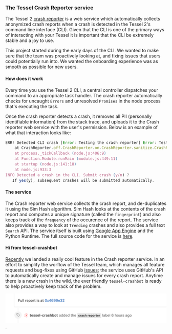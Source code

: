 ### The Tessel Crash Reporter service

The Tessel 2 [crash reporter](http://crash-reporter.tessel.io) is a web service which automatically collects anonymized crash reports when a crash is detected in the Tessel 2's command line interface (CLI). Given that the CLI is one of the primary ways of interacting with your Tessel it is important that the CLI be extremely stable and a joy to use.

This project started during the early days of the CLI. We wanted to make sure that the team was proactively looking at, and fixing issues that users could potentially run into. We wanted the onboarding experience was as smooth as possible for new users.

#### How does it work

Every time you use the Tessel 2 CLI, a central controller dispatches your command to an appropriate task handler. The crash reporter automatically checks for uncaught `Errors` and unresolved `Promises` in the node process that's executing the task. 

Once the crash reporter detects a crash, it removes all PII (personally identifiable information) from the stack trace, and uploads it to the Crash reporter web service with the user's permission. Below is an example of what that interaction looks like:

```javascript
ERR! Detected CLI crash [Error: Testing the crash reporter] Error: Testing the crash reporter
    at CrashReporter.off.CrashReporter.on.CrashReporter.sanitize.CrashReporter.sanitize.redactions.CrashReporter.prompt.CrashReporter.submit.CrashReporter.prompt.then.CrashReporter.post.CrashReporter.status.CrashReporter.test (/Users/rahulrav/Workspaces/Tessel2/CLI/lib/crash-reporter.js:177:25)
    at process._tickCallback (node.js:406:9)
    at Function.Module.runMain (module.js:449:11)
    at startup (node.js:141:18)
    at node.js:933:3
INFO Detected a crash in the CLI. Submit crash (y/n) ?
   If yes(y), subsequent crashes will be submitted automatically.
```

#### The service

The Crash reporter web service collects the crash report, and de-duplicates it using the Sim Hash algorithm. Sim Hash looks at the contents of the crash report and computes a unique signature (called the `fingerprint`) and also keeps track of the `frequency` of the occurence of the report. The service also provides a way to look at `Trending` crashes and also provides a full text `Search` API. The service itself is built using [Google App Engine](https://cloud.google.com/appengine/docs) and the Python Runtime. The full source code for the service is [here](https://github.com/tessel/t2-crash-reporter). 

#### Hi from tessel-crashbot

[Recently](https://github.com/tessel/t2-crash-reporter/issues/15) we landed a really cool feature in the Crash reporter service. In an effort to simplify the worflow of the Tessel team, which manages all feature requests and bug-fixes using GitHub [issues](https://github.com/tessel/t2-cli/issues); the service uses GitHub's API to automatically create and manage issues for every crash report. Anytime there is a new crash in the wild, the ever friendly 
`tessel-crashbot` is ready to help proactively keep track of the problem. 

![Image of crashbot submission](images/crash_bot.png).


